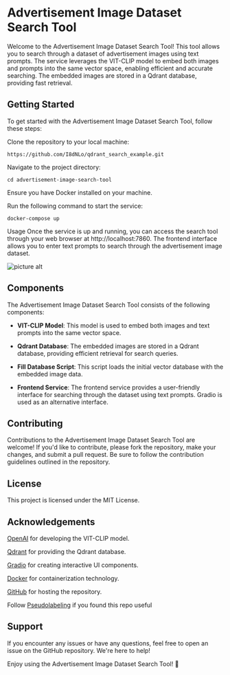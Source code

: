 **Advertisement Image Dataset Search Tool**
=============
Welcome to the Advertisement Image Dataset Search Tool! This tool allows you to search through a dataset of advertisement images using text prompts. The service leverages the VIT-CLIP model to embed both images and prompts into the same vector space, enabling efficient and accurate searching. The embedded images are stored in a Qdrant database, providing fast retrieval.

## Getting Started
To get started with the Advertisement Image Dataset Search Tool, follow these steps:

Clone the repository to your local machine:

```
https://github.com/I8dNLo/qdrant_search_example.git
```
Navigate to the project directory:


```cd advertisement-image-search-tool```

Ensure you have Docker installed on your machine.

Run the following command to start the service:


```docker-compose up```

Usage
Once the service is up and running, you can access the search tool through your web browser at http://localhost:7860. The frontend interface allows you to enter text prompts to search through the advertisement image dataset.

 ![picture alt](https://i.postimg.cc/kgqnJWv4/2024-04-06-15-50-26.png "Title is optional")

## Components
The Advertisement Image Dataset Search Tool consists of the following components:

* **VIT-CLIP Model**: This model is used to embed both images and text prompts into the same vector space.

* **Qdrant Database**: The embedded images are stored in a Qdrant database, providing efficient retrieval for search queries.

* **Fill Database Script**: This script loads the initial vector database with the embedded image data.

* **Frontend Service**: The frontend service provides a user-friendly interface for searching through the dataset using text prompts. Gradio is used as an alternative interface.

## Contributing

Contributions to the Advertisement Image Dataset Search Tool are welcome! If you'd like to contribute, please fork the repository, make your changes, and submit a pull request. Be sure to follow the contribution guidelines outlined in the repository.

## License

This project is licensed under the MIT License.

## Acknowledgements

[OpenAI](https://openai.com/) for developing the VIT-CLIP model.

[Qdrant](https://qdrant.tech/) for providing the Qdrant database.

[Gradio](https://www.gradio.app/) for creating interactive UI components.

[Docker](https://www.docker.com/) for containerization technology.

[GitHub](https://github.com/) for hosting the repository.

Follow [Pseudolabeling](https://t.me/pseudolabeling/) if you found this repo useful

## Support

If you encounter any issues or have any questions, feel free to open an issue on the GitHub repository. We're here to help!

Enjoy using the Advertisement Image Dataset Search Tool! 🚀